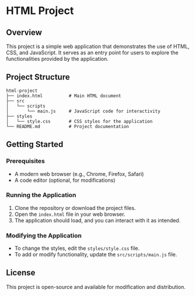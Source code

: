 # HTML Project

## Overview
This project is a simple web application that demonstrates the use of HTML, CSS, and JavaScript. It serves as an entry point for users to explore the functionalities provided by the application.

## Project Structure
```
html-project
├── index.html          # Main HTML document
├── src
│   └── scripts
│       └── main.js     # JavaScript code for interactivity
├── styles
│   └── style.css       # CSS styles for the application
└── README.md           # Project documentation
```

## Getting Started

### Prerequisites
- A modern web browser (e.g., Chrome, Firefox, Safari)
- A code editor (optional, for modifications)

### Running the Application
1. Clone the repository or download the project files.
2. Open the `index.html` file in your web browser.
3. The application should load, and you can interact with it as intended.

### Modifying the Application
- To change the styles, edit the `styles/style.css` file.
- To add or modify functionality, update the `src/scripts/main.js` file.

## License
This project is open-source and available for modification and distribution.